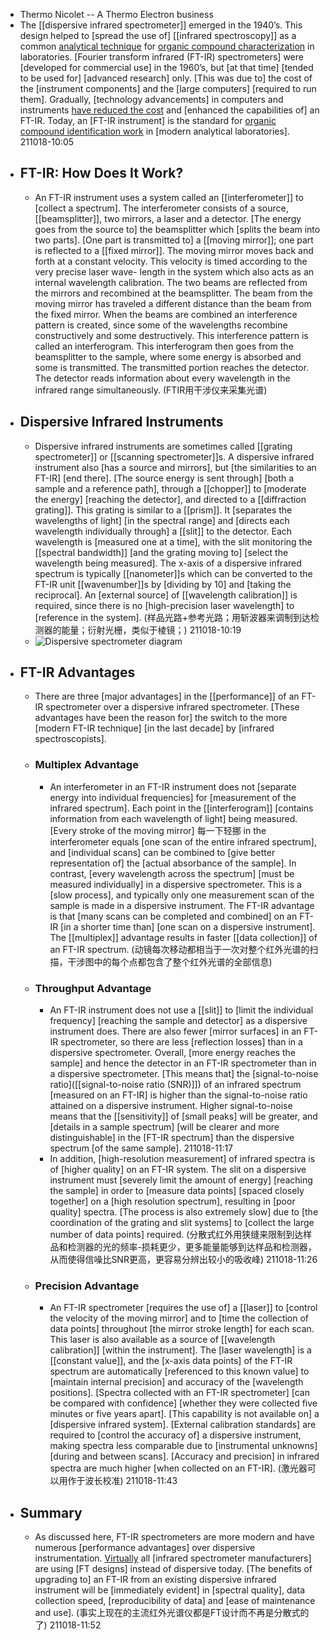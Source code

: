 - Thermo Nicolet -- A Thermo Electron business
- The [[dispersive infrared spectrometer]] emerged in the 1940’s. This design helped to [spread the use of] [[infrared spectroscopy]] as a common [analytical technique](((1yh92ldCm))) for [organic compound characterization](((pK04gXmle))) in laboratories. [Fourier transform infrared (FT-IR) spectrometers] were [developed for commercial use] in the 1960’s, but [at that time] [tended to be used for] [advanced research] only. [This was due to] the cost of the [instrument components] and the [large computers] [required to run them]. Gradually, [technology advancements] in computers and instruments [have reduced the cost](((QbKIKNKx7))) and [enhanced the capabilities of] an FT-IR. Today, an [FT-IR instrument] is the standard for [organic compound identification work](((pK04gXmle))) in [modern analytical laboratories].
211018-10:05
- ## FT-IR: How Does It Work?
    - An FT-IR instrument uses a system called an [[interferometer]] to [collect a spectrum]. The interferometer consists of a source, [[beamsplitter]], two mirrors, a laser and a detector. [The energy goes from the source to] the beamsplitter which [splits the beam into two parts]. [One part is transmitted to] a [[moving mirror]]; one part is reflected to a [[fixed mirror]]. The moving mirror moves back and forth at a constant velocity. This velocity is timed according to the very precise laser wave- length in the system which also acts as an internal wavelength calibration. The two beams are reflected from the mirrors and recombined at the beamsplitter. The beam from the moving mirror has traveled a different distance than the beam from the fixed mirror. When the beams are combined an interference pattern is created, since some of the wavelengths recombine constructively and some destructively. This interference pattern is called an interferogram. This interferogram then goes from the beamsplitter to the sample, where some energy is absorbed and some is transmitted. The transmitted portion reaches the detector. The detector reads information about every wavelength in the infrared range simultaneously.
(FTIR用干涉仪来采集光谱)
- ## Dispersive Infrared Instruments
    - Dispersive infrared instruments are sometimes called [[grating spectrometer]] or [[scanning spectrometer]]s. A dispersive infrared instrument also [has a source and mirrors], but [the similarities to an FT-IR] [end there]. [The source energy is sent through] [both a sample and a reference path], through a [[chopper]] to [moderate the energy] [reaching the detector], and directed to a [[diffraction grating]]. This grating is similar to a [[prism]]. It [separates the wavelengths of light] [in the spectral range] and [directs each wavelength individually through] a [[slit]] to the detector. Each wavelength is [measured one at a time], with the slit monitoring the [[spectral bandwidth]] [and the grating moving to] [select the wavelength being measured]. The x-axis of a dispersive infrared spectrum is typically [[nanometer]]s which can be converted to the FT-IR unit [[wavenumber]]s by [dividing by 10] and [taking the reciprocal]. An [external source] of [[wavelength calibration]] is required, since there is no [high-precision laser wavelength] to [reference in the system].
(样品光路+参考光路；用斩波器来调制到达检测器的能量；衍射光栅，类似于棱镜；)
211018-10:19
    - ![Dispersive spectrometer diagram](https://firebasestorage.googleapis.com/v0/b/firescript-577a2.appspot.com/o/imgs%2Fapp%2FXELiu-NovaKG%2FvZxEyXQe7L.png?alt=media&token=1298e125-4dd0-4bca-b2d2-81ebc4a4d981)
- ## FT-IR Advantages
    - There are three [major advantages] in the [[performance]] of an FT-IR spectrometer over a dispersive infrared spectrometer. [These advantages have been the reason for] the switch to the more [modern FT-IR technique] [in the last decade] by [infrared spectroscopists].
    - ### Multiplex Advantage
        - An interferometer in an FT-IR instrument does not [separate energy into individual frequencies] for [measurement of the infrared spectrum]. Each point in the [[interferogram]] [contains information from each wavelength of light] being measured. [Every stroke of the moving mirror] 每一下轻挪 in the interferometer equals [one scan of the entire infrared spectrum], and [individual scans] can be combined to [give better representation of] the [actual absorbance of the sample]. In contrast, [every wavelength across the spectrum] [must be measured individually] in a dispersive spectrometer. This is a [slow process], and typically only one measurement scan of the sample is made in a dispersive instrument. The FT-IR advantage is that [many scans can be completed and combined] on an FT-IR [in a shorter time than] [one scan on a dispersive instrument]. The [[multiplex]] advantage results in faster [[data collection]] of an FT-IR spectrum.
(动镜每次移动都相当于一次对整个红外光谱的扫描，干涉图中的每个点都包含了整个红外光谱的全部信息)
    - ### Throughput Advantage
        - An FT-IR instrument does not use a [[slit]] to [limit the individual frequency] [reaching the sample and detector] as a dispersive instrument does. There are also fewer [mirror surfaces] in an FT-IR spectrometer, so there are less [reflection losses] than in a dispersive spectrometer. Overall, [more energy reaches the sample] and hence the detector in an FT-IR spectrometer than in a dispersive spectrometer. [This means that] the [signal-to-noise ratio]([[signal-to-noise ratio (SNR)]]) of an infrared spectrum [measured on an FT-IR] is higher than the signal-to-noise ratio attained on a dispersive instrument. Higher signal-to-noise means that the [[sensitivity]] of [small peaks] will be greater, and [details in a sample spectrum] [will be clearer and more distinguishable] in the [FT-IR spectrum] than the dispersive spectrum [of the same sample]. 
211018-11:17
        - In addition, [high-resolution measurement] of infrared spectra is of [higher quality] on an FT-IR system. The slit on a dispersive instrument must [severely limit the amount of energy] [reaching the sample] in order to [measure data points] [spaced closely together] on a [high resolution spectrum], resulting in [poor quality] spectra. [The process is also extremely slow] due to [the coordination of the grating and slit systems] to [collect the large number of data points] required.
(分散式红外用狭缝来限制到达样品和检测器的光的频率-损耗更少，更多能量能够到达样品和检测器，从而使得信噪比SNR更高，更容易分辨出较小的吸收峰)
211018-11:26
    - ### Precision Advantage
        - An FT-IR spectrometer [requires the use of] a [[laser]] to [control the velocity of the moving mirror] and to [time the collection of data points] throughout [the mirror stroke length] for each scan. This laser is also available as a source of [[wavelength calibration]] [within the instrument]. The [laser wavelength] is a [[constant value]], and the [x-axis data points] of the FT-IR spectrum are automatically [referenced to this known value] to [maintain internal precision] and accuracy of the [wavelength positions]. [Spectra collected with an FT-IR spectrometer] [can be compared with confidence] [whether they were collected five minutes or five years apart]. [This capability is not available on] a [dispersive infrared system]. [External calibration standards] are required to [control the accuracy of] a dispersive instrument, making spectra less comparable due to [instrumental unknowns] [during and between scans]. [Accuracy and precision] in infrared spectra are much higher [when collected on an FT-IR].
(激光器可以用作于波长校准)
211018-11:43
- ## Summary
    - As discussed here, FT-IR spectrometers are more modern and have numerous [performance advantages] over dispersive instrumentation. [Virtually](((PjtGhT-kW))) all [infrared spectrometer manufacturers] are using [FT designs] instead of dispersive today. [The benefits of upgrading to] an FT-IR from an existing dispersive infrared instrument will be [immediately evident] in [spectral quality], data collection speed, [reproducibility of data] and [ease of maintenance and use].
(事实上现在的主流红外光谱仪都是FT设计而不再是分散式的了)
211018-11:52
